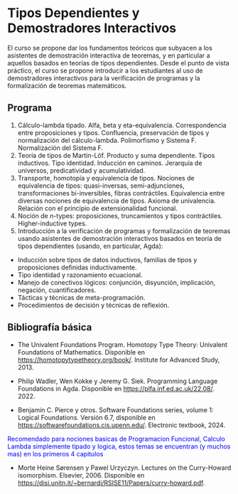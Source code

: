 # Tipos Dependientes y Demostradores Interactivos


El curso se propone dar los fundamentos teóricos que subyacen a los asistentes de demostración interactiva de teoremas, y en particular a aquellos basados en teorías de tipos dependientes. Desde el punto de vista práctico, el curso se propone introducir a los estudiantes al uso de demostradores interactivos para la verificación de programas y la formalización de teoremas matemáticos.


## Programa

1. Cálculo-lambda tipado. Alfa, beta y eta-equivalencia. Correspondencia entre proposiciones y tipos. Confluencia, preservación de tipos y normalización del cálculo-lambda. Polimorfismo y Sistema F. Normalización del Sistema F.
2. Teoría de tipos de Martin-Löf. Producto y suma dependiente. Tipos inductivos. Tipo identidad. Inducción en caminos. Jerarquía de universos, predicatividad y acumulatividad.
3. Transporte, homotopía y equivalencia de tipos. Nociones de equivalencia de tipos: quasi-inversas, semi-adjunciones, transformaciones bi-inversibles, fibras contráctiles. Equivalencia entre diversas nociones de equivalencia de tipos. Axioma de univalencia. Relación con el principio de extensionalidad funcional.
4. Noción de n-types: proposiciones, truncamientos y tipos contráctiles. Higher-inductive types.
5. Introducción a la verificación de programas y formalización de teoremas usando asistentes de demostración interactivos basados en teoría de tipos dependientes (usando, en particular, Agda):
- Inducción sobre tipos de datos inductivos, familias de tipos y proposiciones definidas inductivamente.
- Tipo identidad y razonamiento ecuacional.
- Manejo de conectivos lógicos: conjunción, disyunción, implicación, negación, cuantificadores.
- Tácticas y técnicas de meta-programación.
- Procedimientos de decisión y técnicas de reflexión.

## Bibliografía básica

<!-- Comentario: la parte en HTML, que se ve en azul, son comentarios respecto de cual es la intencion que tiene la bibliografia respecto de la materia respecto de la utilidad y que temas contiene -->

- The Univalent Foundations Program. Homotopy Type Theory: Univalent Foundations of Mathematics. Disponible en https://homotopytypetheory.org/book/. Institute for Advanced Study, 2013.

- Philip Wadler, Wen Kokke y Jeremy G. Siek. Programming Language Foundations in Agda. Disponible en https://plfa.inf.ed.ac.uk/22.08/. 2022.

- Benjamin C. Pierce y otros. Software Foundations series, volume 1: Logical Foundations. Versión 6.7, disponible en https://softwarefoundations.cis.upenn.edu/. Electronic textbook, 2024.

<span style="color:blue"> Recomendado para nociones basicas de Programacion Funcional, Calculo Lambda simplemente tipado y logica, estos temas se encuentran (y muchos mas) en los primeros 4 capitulos </span>
- Morte Heine Sørensen y Pawel Urzyczyn. Lectures on the Curry-Howard isomorphism. Elsevier, 2006. Disponible en https://disi.unitn.it/~bernardi/RSISE11/Papers/curry-howard.pdf.
